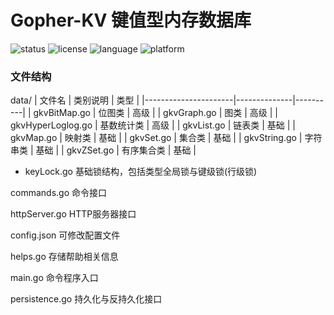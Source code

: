 # Gopher-KV 键值型内存数据库
![status](https://img.shields.io/badge/status-active-brightgreen)
![license](https://img.shields.io/badge/license-MIT-blue)
![language](https://img.shields.io/badge/language-Go-00ADD8)
![platform](https://img.shields.io/badge/platform-cross--platform-orange)
### 文件结构
data/
| 文件名                | 类别说明     | 类型    |
|----------------------|--------------|----------|
| gkvBitMap.go         | 位图类      |  高级     |
| gkvGraph.go          | 图类        |  高级     |
| gkvHyperLoglog.go    | 基数统计类   |  高级    |
| gkvList.go           | 链表类       |  基础    |
| gkvMap.go            | 映射类       |  基础    |
| gkvSet.go            | 集合类       |  基础    |
| gkvString.go         | 字符串类     |  基础    |
| gkvZSet.go           | 有序集合类   |  基础    |
- keyLock.go 基础锁结构，包括类型全局锁与键级锁(行级锁)

commands.go 命令接口

httpServer.go HTTP服务器接口

config.json 可修改配置文件

helps.go 存储帮助相关信息

main.go 命令程序入口

persistence.go 持久化与反持久化接口